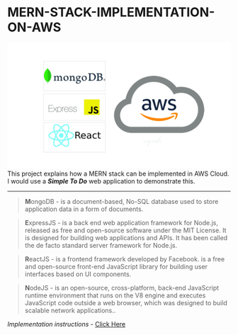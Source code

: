 # MERN-STACK-IMPLEMENTATION-ON-AWS

![alt text](./images/mern.jpg)
This project explains how a MERN stack can be implemented in AWS Cloud. I would use a ***Simple To Do*** web application to demonstrate this.

---

> **M**ongoDB - is a document-based, No-SQL database used to store application data in a form of documents.

> **E**xpressJS - is a back end web application framework for Node.js, released as free and open-source software under the MIT License. It is designed for building web applications and APIs. It has been called the de facto standard server framework for Node.js.

> **R**eactJS - is a frontend framework developed by Facebook.  is a free and open-source front-end JavaScript library for building user interfaces based on UI components.

> **N**odeJS - is an open-source, cross-platform, back-end JavaScript runtime environment that runs on the V8 engine and executes JavaScript code outside a web browser, which was designed to build scalable network applications..

*Implementation instructions* - [Click Here](https://github.com/oayanda/MERN-STACK-IMPLEMENTATION-ON-AWS/blob/main/project3.md)